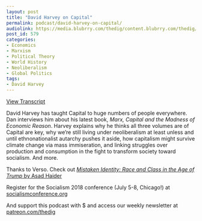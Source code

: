 ```yaml
---
layout: post
title: "David Harvey on Capital"
permalink: podcast/david-harvey-on-capital/
audiolink: https://media.blubrry.com/thedig/content.blubrry.com/thedig/The_Dig_-_EP_121_-_Harvey.mp3
post_id: 579
categories: 
- Economics
- Marxism
- Political Theory
- World History
- Neoliberalism
- Global Politics
tags: 
- David Harvey
---
```


[View Transcript](https://www.jacobinmag.com/2018/07/karl-marx-capital-david-harvey)

David Harvey has taught Capital to huge numbers of people everywhere. Dan interviews him about his latest book, *Marx, Capital and the Madness of Economic Reason*. Harvey explains why he thinks all three volumes are of Capital are key, why we’re still living under neoliberalism at least unless and until ethnonationalist autarchy pushes it aside, how capitalism might survive climate change via mass immiseration, and linking struggles over production and consumption in the fight to transform society toward socialism. And more.

Thanks to Verso. Check out [*Mistaken Identity: Race and Class in the Age of Trump* by Asad Haider](versobooks.com/books/2716-mistaken-identity)

Register for the Socialism 2018 conference (July 5-8, Chicago!) at [socialismconference.org](socialismconference.org)

And support this podcast with $ and access our weekly newsletter at [patreon.com/thedig](http://www.patreon.com/TheDig) 
 
